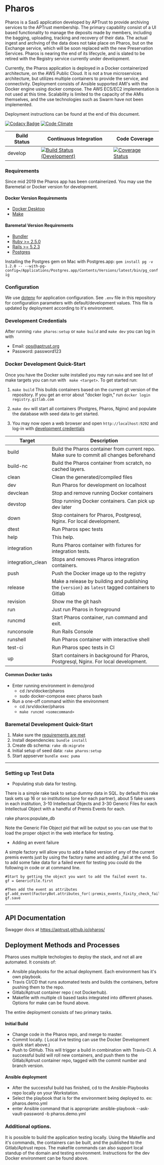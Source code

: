# Pharos

Pharos is a SaaS application developed by APTrust to provide archiving services to the APTrust membership. The primary capability consist of a UI based functionality to manage the deposits made by members, including the bagging, uploading, tracking and recovery of their data. The actual ingest and archving of the data does not take place on Pharos, but on the Exchange service, which will be soon replaced with the new Preservation Services. Pharos is nearing the end of its lifecycle, and is slated to be retired with the Registry service currently under development. 

Currently, the Pharos application is deployed in a Docker containerized architecture, on the AWS Public Cloud. It is not a true microservices architecture, but utilizes multiple containers to provide the service, and connectivity. Deployment consists of Ansible supported AMI's with the Docker engine using docker compose. The AWS ECS/EC2 implementation is not used at this time. Scalability is limited to the capacity of the AMIs themselves, and the use technologies such as Swarm have not been implemented. 

Deployment instructions can be found at the end of this document. 



[![Codacy Badge](https://api.codacy.com/project/badge/Grade/5d37b48c4c5547cca0c9c61a5887f589)](https://www.codacy.com/app/cdahlhausen/pharos?utm_source=github.com&amp;utm_medium=referral&amp;utm_content=APTrust/pharos&amp;utm_campaign=Badge_Grade)
[![Code Climate](https://codeclimate.com/github/APTrust/pharos.png)](https://codeclimate.com/github/APTrust/pharos.png?branch=develop)

Build Status | Continuous Integration | Code Coverage
--- | --- | ---
develop | [![Build Status (Development)](https://travis-ci.org/APTrust/pharos.png?branch=develop)](https://travis-ci.org/APTrust/pharos) | [![Coverage Status](https://coveralls.io/repos/github/APTrust/pharos/badge.svg?branch=develop)](https://coveralls.io/github/APTrust/pharos?branch=develop)

### Requirements
Since mid 2019 the Pharos app has been containerized. You may use the Baremetal or Docker version for development.

#### Docker Version Requirements
* [Docker Desktop](https://hub.docker.com/search/?type=edition&offering=community)
* [Make](Makefile)

#### Baremetal Version Requirements
* [Bundler](https://bundler.io)
* [Ruby >= 2.5.0](https://www.ruby-lang.org/en/)
* [Rails >= 5.2.3](https://rubyonrails.org/)
* [Postgres](https://postgresapp.com/)

Installing the Postgres gem on Mac with Postgres.app:
```gem install pg -v 1.2.0 -- --with-pg-config=/Applications/Postgres.app/Contents/Versions/latest/bin/pg_config```

### Configuration

We use [dotenv](https://github.com/bkeepers/dotenv) for application
configuration. See `.env` file in this repository for configuration parameters
with default/development values. This file is updated by deployment according to
it's environment.

### Development Credentials

After running `rake pharos:setup` or `make build` and `make dev`
you can log in with
- Email: ops@aptrust.org
- Password: password123

### Docker Development Quick-Start

Once you have the Docker suite installed you may run `make` and see list of make targets you can run with ``` make <target>```.
To get started run:
1.  `make build` This builds containers based on the current git version of the repository. If you get an error about "docker login," run `docker login registry.gitlab.com`
2.  `make dev` will start all containers (Postgres, Pharos, Nginx) and populate the database with seed data to get started.

3. You may now open a web browser and open `http://localhost:9292` and log-in with [development credentials](#development-credentials)

| Target | Description |
| ----- | ------|
| build    |  Build the Pharos container from current repo. Make sure to commit all changes beforehand |
| build-nc | Build the Pharos container from scratch, no cached layers.|
| clean | Clean the generated/compiled files |
| dev | Run Pharos for development on localhost|
| devclean | Stop and remove running Docker containers |
| devstop | Stop running Docker containers. Can pick up dev later |
| down | Stop containers for Pharos, Postgresql, Nginx. For local development. |
| dtest | Run Pharos spec tests |
| help  | This help.|
| integration  | Runs Pharos container with fixtures for integration tests. |
| integration_clean  | Stops and removes Pharos integration containers. |
| push | Push the Docker image up to the registry |
| release | Make a release by building and publishing the `{version}` as `latest` tagged containers to Gitlab |
| revision | Show me the git hash|
| run | Just run Pharos in foreground |
| runcmd | Start Pharos container, run command and exit.|
| runconsole | Run Rails Console |
| runshell | Run Pharos container with interactive shell |
| test-ci | Run Pharos spec tests in CI |
| up | Start containers in background for Pharos, Postgresql, Nginx. For local development. |

#### Common Docker tasks
- Enter running environment in demo/prod
	- cd /srv/docker/pharos
	- sudo docker-compose exec pharos bash
- Run a one-off command within the environment
	- cd /srv/docker/pharos
	- `make runcmd <somecommand>`


### Baremetal Development Quick-Start

1. Make sure the [requirements are met](#baremetal-version-requirements)
2. Install dependencies: `bundle install`
3. Create db schema: `rake db:migrate`
4. Initial setup of seed data: `rake pharos:setup`
5. Start appserver `bundle exec puma`

------


### Setting up Test Data

* Populating stub data for testing.

There is a simple rake task to setup dummy data in SQL. by default this rake task sets up 16 or so institutions
(one for each partner), about 5 fake users in each institution, 3-10 Intellectual Objects and 3-30 Generic Files for
each Intellectual Object with a handful of Premis Events for each.

rake pharos:populate_db

Note the Generic File Object pid that will be output so you can use that to load the proper object in the web
interface for testing.

*  Adding an event failure

A simple factory will allow you to add a failed version of any of the current premis events just by
using the factory name and adding _fail at the end.  So to add some fake data for a failed event for
testing you could do the following in code or at command line.

````
#Start by getting the object you want to add the failed event to.
gf = GenericFile.first

#Then add the event as attributes
gf.add_event(FactoryBot.attributes_for(:premis_events_fixity_check_fail))
gf.save
````

--------

## API Documentation

Swagger docs at https://aptrust.github.io/pharos/

## Deployment Methods and Processes

Pharos uses multiple techologies to deploy the stack, and not all are automated. 
It consists of:
- Ansible playbooks for the actual deployment. Each environment has it's own playbook.
- Travis CI/CD that runs automated tests and builds the containers, before pushing them to the repo.
- Gitlab/Aptrust container repo ( not Dockerhub).
- Makefile with multiple cli based tasks integrated into different phases. Options for make can be found above.

The entire deployment consists of two primary tasks. 
#### Initial Build
- Change code in the Pharos repo, and merge to master. 
- Commit locally. ( Local live testing can use the Docker Development quick start above.)
- Push to GitHub. This will trigger a build in combination with Travis-CI. A successful build will roll new containers, and push them to the Gitlab/Aptrust container repo, tagged with the commit number and branch version. 
#### Ansible deployment 
- After the successful build has finished, cd to the Ansible-Playbooks repo locally on your Workstation.
- Select the playbook that is for the environment being deployed to. ex: pharos.demo.yml
- enter Ansible command that is appropriate: ansible-playbook --ask-vault-password -b pharos.demo.yml

### Additional options.
 It is possible to build the application testing locally. Using the Makefile and it's commands, the containers can be built, and the published to the Gitlab/Aptrust repos. The makefile commands can also support local standup of the domain and testing environment. Instructions for the dev Docker environment can be found above. 
